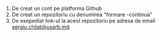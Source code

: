 
1. De creat un cont pe platforma Github
2. De creat un repozitoriu cu denumirea "formare -continua"
3. De exepediat link-ul la acest repozitoriu pe adresa de email sergiu.chilat@usarb.md
